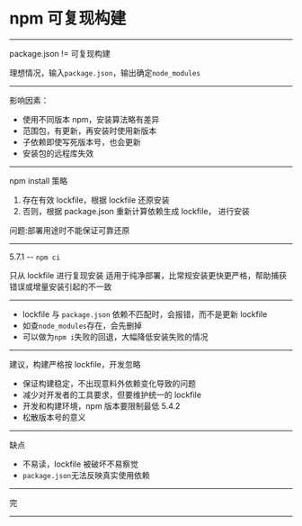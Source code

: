 # npm 可复现构建

---
package.json != 可复现构建

理想情况，输入`package.json`，输出确定`node_modules`

---
影响因素：

- 使用不同版本 npm，安装算法略有差异
- 范围包，有更新，再安装时使用新版本
- 子依赖即使写死版本号，也会更新
- 安装包的远程库失效

---
npm install 策略

1. 存在有效 lockfile，根据 lockfile 还原安装
2. 否则，根据 package.json 重新计算依赖生成 lockfile， 进行安装


问题:部署用途时不能保证可靠还原

---
5.7.1 -- `npm ci`

只从 lockfile 进行复现安装
适用于纯净部署，比常规安装更快更严格，帮助捕获错误或增量安装引起的不一致

---
- lockfile 与 `package.json` 依赖不匹配时，会报错，而不是更新 lockfile
- 如查`node_modules`存在，会先删掉
- 可以做为`npm i`失败的回退，大幅降低安装失败的情况
---

建议，构建严格按 lockfile，开发忽略

  - 保证构建稳定，不出现意料外依赖变化导致的问题
  - 减少对开发者的工具要求，但要维护统一的 lockfile
  - 开发和构建环境，npm 版本要限制最低 5.4.2
  - 松散版本号的意义

---

缺点
  - 不易读，lockfile 被破坏不易察觉
  - `package.json`无法反映真实使用依赖

---

完

---
